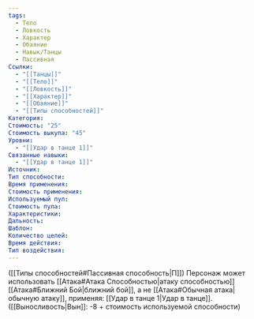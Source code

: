 ```yaml
---
tags:
  - Тело
  - Ловкость
  - Характер
  - Обаяние
  - Навык/Танцы
  - Пассивная
Ссылки:
  - "[[Танцы]]"
  - "[[Тело]]"
  - "[[Ловкость]]"
  - "[[Характер]]"
  - "[[Обаяние]]"
  - "[[Типы способностей]]"
Категория: 
Стоимость: "25"
Стоимость выкупа: "45"
Уровни:
  - "[[Удар в танце 1]]"
Связанные навыки:
  - "[[Удар в танце 1]]"
Источник:
Тип способности:
Время применения:
Стоимость применения:
Используемый пул:
Стоимость пула:
Характеристики:
Дальность:
Шаблон:
Количество целей:
Время действия:
Тип воздействия:
---
```

([[Типы способностей#Пассивная способность|П]]) Персонаж может использовать [[Атака#Атака Способностью|атаку способностью]] [[Атака#Ближний Бой|ближний бой]], а не [[Атака#Обычная атака|обычную атаку]], применяя: [[Удар в танце 1|Удар в танце]].
([[Выносливость|Вын]]: -8 + стоимость используемой способности)
